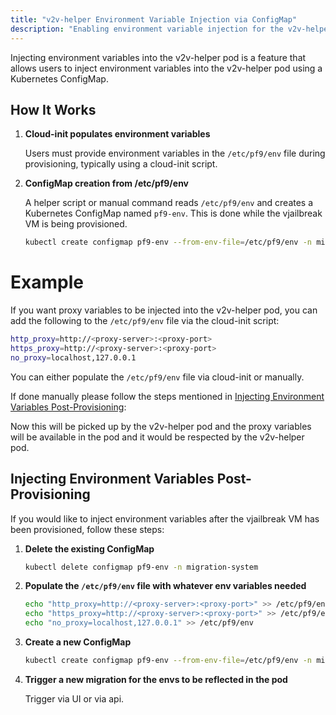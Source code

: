 ```yaml
---
title: "v2v-helper Environment Variable Injection via ConfigMap"
description: "Enabling environment variable injection for the v2v-helper pod using a Kubernetes ConfigMap"
---
```


Injecting environment variables into the v2v-helper pod is a feature that allows users to inject environment variables into the v2v-helper pod using a Kubernetes ConfigMap. 

## How It Works

1. **Cloud-init populates environment variables**

   Users must provide environment variables in the `/etc/pf9/env` file during provisioning, typically using a cloud-init script.

2. **ConfigMap creation from /etc/pf9/env**

   A helper script or manual command reads `/etc/pf9/env` and creates a Kubernetes ConfigMap named `pf9-env`.
   This is done while the vjailbreak VM is being provisioned.
   ```bash
   kubectl create configmap pf9-env --from-env-file=/etc/pf9/env -n migration-system

# Example
   If you want proxy variables to be injected into the v2v-helper pod, you can add the following to the `/etc/pf9/env` file via the cloud-init script:
   ```bash
   http_proxy=http://<proxy-server>:<proxy-port>
   https_proxy=http://<proxy-server>:<proxy-port>
   no_proxy=localhost,127.0.0.1
   ```
   You can either populate the `/etc/pf9/env` file via cloud-init or manually.

   If done manually please follow the steps mentioned in [Injecting Environment Variables Post-Provisioning](#injecting-environment-variables-post-provisioning):
   

   Now this will be picked up by the v2v-helper pod and the proxy variables will be available in the pod and it would be respected by the v2v-helper pod.

## Injecting Environment Variables Post-Provisioning

If you would like to inject environment variables after the vjailbreak VM has been provisioned, follow these steps:
1. **Delete the existing ConfigMap**

   ```bash
   kubectl delete configmap pf9-env -n migration-system
   ```
2. **Populate the `/etc/pf9/env` file with whatever env variables needed**

   ```bash
   echo "http_proxy=http://<proxy-server>:<proxy-port>" >> /etc/pf9/env
   echo "https_proxy=http://<proxy-server>:<proxy-port>" >> /etc/pf9/env
   echo "no_proxy=localhost,127.0.0.1" >> /etc/pf9/env
   ```

3. **Create a new ConfigMap**

   ```bash
   kubectl create configmap pf9-env --from-env-file=/etc/pf9/env -n migration-system
   ```
4. **Trigger a new migration for the envs to be reflected in the pod**

    Trigger via UI or via api. 

    
   